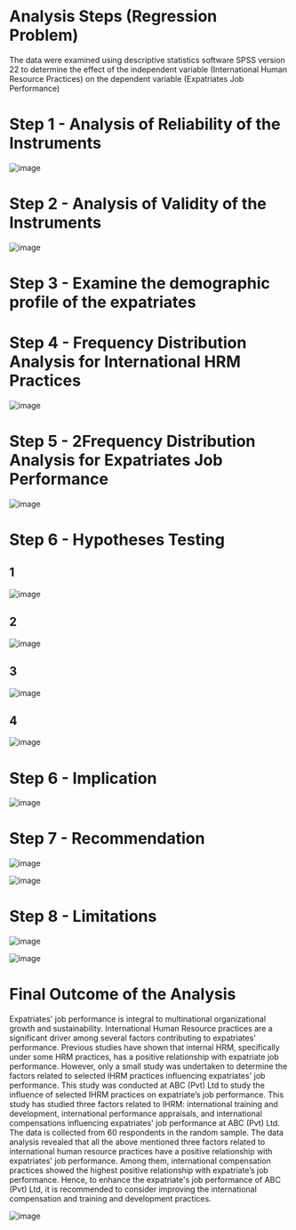 # Analysis Steps (Regression Problem)

The data were examined using descriptive statistics software SPSS version 22 to determine the effect of the independent variable (International Human Resource Practices) on the dependent variable (Expatriates Job Performance)

# Step 1 - Analysis of Reliability of the Instruments

![image](https://github.com/Venura-94/SPSS-Project-Hypothesis-Testing/assets/137409412/6f804a68-f569-4a22-92e3-8fab1e60238c)

# Step 2 - Analysis of Validity of the Instruments

![image](https://github.com/Venura-94/SPSS-Project-Hypothesis-Testing/assets/137409412/96c1f5cb-d71b-4c5e-b2fb-16cc66d0391a)

# Step 3 - Examine the demographic profile of the expatriates 

# Step 4 - Frequency Distribution Analysis for International HRM Practices
![image](https://github.com/Venura-94/SPSS-Project-Hypothesis-Testing/assets/137409412/ab6ca004-d8fb-4435-92f6-487a8f794da9)

# Step 5 - 2Frequency Distribution Analysis for Expatriates Job Performance

![image](https://github.com/Venura-94/SPSS-Project-Hypothesis-Testing/assets/137409412/963f5517-0c51-4109-b7bb-e11352fafa00)

# Step 6 - Hypotheses Testing
## 1
![image](https://github.com/Venura-94/SPSS-Project-Hypothesis-Testing/assets/137409412/2277ce30-930e-46e9-8fc2-ae342b3a938f)

## 2
![image](https://github.com/Venura-94/SPSS-Project-Hypothesis-Testing/assets/137409412/775f1514-c846-45d5-b47d-8fdec2972b1a)

## 3
![image](https://github.com/Venura-94/SPSS-Project-Hypothesis-Testing/assets/137409412/84832c8e-4ae9-4913-84b0-1b674c7d913f)

## 4

![image](https://github.com/Venura-94/SPSS-Project-Hypothesis-Testing/assets/137409412/85bcdc65-af8d-404f-912e-8901a9ea2612)

# Step 6 - Implication

![image](https://github.com/Venura-94/SPSS-Project-Hypothesis-Testing/assets/137409412/f0e5f41e-7020-4d1b-ad7b-3375d09a581b)

# Step 7 - Recommendation

![image](https://github.com/Venura-94/SPSS-Project-Hypothesis-Testing/assets/137409412/fdc4e75c-6b3f-4d48-9d6b-45c2956536fa)

![image](https://github.com/Venura-94/SPSS-Project-Hypothesis-Testing/assets/137409412/4ff79304-9c6d-4507-b6f1-4a3050c02854)


# Step 8  - Limitations 
![image](https://github.com/Venura-94/SPSS-Project-Hypothesis-Testing/assets/137409412/90ff1e6e-3686-4a75-8941-492c7faaa443)

![image](https://github.com/Venura-94/SPSS-Project-Hypothesis-Testing/assets/137409412/4616c131-a536-4713-9d95-822a1d292132)


# Final Outcome of the Analysis

Expatriates' job performance is integral to multinational organizational growth and sustainability. 
International Human Resource practices are a significant driver among several factors contributing 
to expatriates' performance. Previous studies have shown that internal HRM, specifically under 
some HRM practices, has a positive relationship with expatriate job performance. However, only a 
small study was undertaken to determine the factors related to selected IHRM practices influencing 
expatriates' job performance. This study was conducted at ABC (Pvt) Ltd to study the influence of 
selected IHRM practices on expatriate’s job performance. This study has studied three factors 
related to IHRM: international training and development, international performance appraisals, and 
international compensations influencing expatriates' job performance at ABC (Pvt) Ltd. The data is 
collected from 60 respondents in the random sample. The data analysis revealed that all the above
mentioned three factors related to international human resource practices have a positive 
relationship with expatriates' job performance. Among them, international compensation practices 
showed the highest positive relationship with expatriate’s job performance. Hence, to enhance the 
expatriate's job performance of ABC (Pvt) Ltd, it is recommended to consider improving the 
international compensation and training and development practices.

![image](https://github.com/Venura-94/SPSS-Project-IHRM-Practices-Vs-Expatriates-Job-Performances/assets/137409412/c50be1fb-799e-4f7a-a662-b30da72c0e69)
